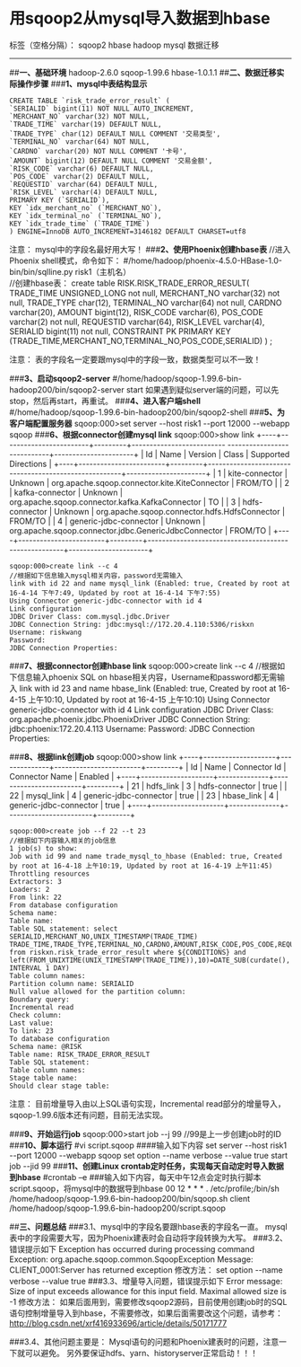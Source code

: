 ﻿# 用sqoop2从mysql导入数据到hbase

标签（空格分隔）： sqoop2 hbase hadoop mysql 数据迁移

---

##**一、基础环境**
    hadoop-2.6.0
    sqoop-1.99.6
    hbase-1.0.1.1
##**二、数据迁移实际操作步骤**
###**1、mysql中表结构显示**

    CREATE TABLE `risk_trade_error_result` (
    `SERIALID` bigint(11) NOT NULL AUTO_INCREMENT,
    `MERCHANT_NO` varchar(32) NOT NULL,
    `TRADE_TIME` varchar(19) DEFAULT NULL,
    `TRADE_TYPE` char(12) DEFAULT NULL COMMENT '交易类型',
    `TERMINAL_NO` varchar(64) NOT NULL,
    `CARDNO` varchar(20) NOT NULL COMMENT '卡号',
    `AMOUNT` bigint(12) DEFAULT NULL COMMENT '交易金额',
    `RISK_CODE` varchar(6) DEFAULT NULL,
    `POS_CODE` varchar(2) DEFAULT NULL,
    `REQUESTID` varchar(64) DEFAULT NULL,
    `RISK_LEVEL` varchar(4) DEFAULT NULL,
    PRIMARY KEY (`SERIALID`),
    KEY `idx_merchant_no` (`MERCHANT_NO`),
    KEY `idx_terminal_no` (`TERMINAL_NO`),
    KEY `idx_trade_time` (`TRADE_TIME`)
    ) ENGINE=InnoDB AUTO_INCREMENT=3146182 DEFAULT CHARSET=utf8

注意：
mysql中的字段名最好用大写！
###**2、使用Phoenix创建hbase表**
    //进入Phoenix shell模式，命令如下：
    #/home/hadoop/phoenix-4.5.0-HBase-1.0-bin/bin/sqlline.py risk1（主机名）  
    //创建hbase表：
    create table RISK.RISK_TRADE_ERROR_RESULT(
    TRADE_TIME UNSIGNED_LONG not null,
    MERCHANT_NO varchar(32) not null,
    TRADE_TYPE char(12),
    TERMINAL_NO varchar(64) not null,
    CARDNO varchar(20),
    AMOUNT bigint(12),
    RISK_CODE varchar(6),
    POS_CODE varchar(2) not null,
    REQUESTID varchar(64),
    RISK_LEVEL varchar(4),
    SERIALID bigint(11) not null,
    CONSTRAINT PK PRIMARY KEY (TRADE_TIME,MERCHANT_NO,TERMINAL_NO,POS_CODE,SERIALID)
    ) ;
    

注意：
表的字段名一定要跟mysql中的字段一致，数据类型可以不一致！

###**3、启动sqoop2-server**
    #/home/hadoop/sqoop-1.99.6-bin-hadoop200/bin/sqoop2-server start
    如果遇到疑似server端的问题，可以先stop，然后再start，再重试。
###**4、进入客户端shell**
    #/home/hadoop/sqoop-1.99.6-bin-hadoop200/bin/sqoop2-shell
###**5、为客户端配置服务器**
    sqoop:000>set server --host risk1 --port 12000 --webapp sqoop
###**6、根据connector创建mysql link**
    sqoop:000>show link
    +----+------------------------+---------+--------------------------    ----------------------------+----------------------+
    | Id |          Name          | Version |                        Class                         | Supported Directions |
    +----+------------------------+---------+------------------------------------------------------+----------------------+
    | 1  | kite-connector         | Unknown | org.apache.sqoop.connector.kite.KiteConnector        | FROM/TO              |
    | 2  | kafka-connector        | Unknown | org.apache.sqoop.connector.kafka.KafkaConnector      | TO                   |
    | 3  | hdfs-connector         | Unknown | org.apache.sqoop.connector.hdfs.HdfsConnector        | FROM/TO              |
    | 4  | generic-jdbc-connector | Unknown | org.apache.sqoop.connector.jdbc.GenericJdbcConnector | FROM/TO              |
    +----+------------------------+---------+------------------------------------------------------+----------------------+
    
    sqoop:000>create link --c 4
    //根据如下信息输入mysql相关内容，password无需输入
    link with id 22 and name mysql_link (Enabled: true, Created by root at 16-4-14 下午7:49, Updated by root at 16-4-14 下午7:55)
    Using Connector generic-jdbc-connector with id 4
    Link configuration
    JDBC Driver Class: com.mysql.jdbc.Driver
    JDBC Connection String: jdbc:mysql://172.20.4.110:5306/riskxn
    Username: riskwang
    Password: 
    JDBC Connection Properties: 

###**7、根据connector创建hbase link**
    sqoop:000>create link --c 4
    //根据如下信息输入phoenix SQL on hbase相关内容，Username和password都无需输入
    link with id 23 and name hbase_link (Enabled: true, Created by root at 16-4-15 上午10:10, Updated by root at 16-4-15 上午10:10)
    Using Connector generic-jdbc-connector with id 4
    Link configuration
    JDBC Driver Class: org.apache.phoenix.jdbc.PhoenixDriver
    JDBC Connection String: jdbc:phoenix:172.20.4.113
    Username: 
    Password: 
    JDBC Connection Properties: 

###**8、根据link创建job**
    sqoop:000>show link
    +----+--------------------+--------------+------------------------+---------+
    | Id |        Name        | Connector Id |     Connector Name     | Enabled |
    +----+--------------------+--------------+------------------------+---------+
    | 21 | hdfs_link          | 3            | hdfs-connector         | true    |
    | 22 | mysql_link         | 4            | generic-jdbc-connector | true    |
    | 23 | hbase_link         | 4            | generic-jdbc-connector | true    |
    +----+--------------------+--------------+------------------------+---------+
    
    sqoop:000>create job --f 22 --t 23
    //根据如下内容输入相关的job信息
    1 job(s) to show: 
    Job with id 99 and name trade_mysql_to_hbase (Enabled: true, Created by root at 16-4-18 上午10:19, Updated by root at 16-4-19 上午11:45)
    Throttling resources
    Extractors: 3
    Loaders: 2
    From link: 22
    From database configuration
    Schema name: 
    Table name: 
    Table SQL statement: select SERIALID,MERCHANT_NO,UNIX_TIMESTAMP(TRADE_TIME) TRADE_TIME,TRADE_TYPE,TERMINAL_NO,CARDNO,AMOUNT,RISK_CODE,POS_CODE,REQUESTID,RISK_LEVEL from riskxn.risk_trade_error_result where ${CONDITIONS} and left(FROM_UNIXTIME(UNIX_TIMESTAMP(TRADE_TIME)),10)=DATE_SUB(curdate(), INTERVAL 1 DAY)
    Table column names: 
    Partition column name: SERIALID
    Null value allowed for the partition column: 
    Boundary query: 
    Incremental read
    Check column: 
    Last value: 
    To link: 23
    To database configuration
    Schema name: @RISK
    Table name: RISK_TRADE_ERROR_RESULT
    Table SQL statement: 
    Table column names: 
    Stage table name: 
    Should clear stage table: 

注意：
目前增量导入由以上SQL语句实现，Incremental read部分的增量导入，sqoop-1.99.6版本还有问题，目前无法实现。

###**9、开始运行job**
    sqoop:000>start job --j 99     //99是上一步创建job时的ID
###**10、脚本运行**
    #vi script.sqoop
    ####输入如下内容
    set server --host risk1 --port 12000 --webapp sqoop
    set option --name verbose --value true
    start job --jid 99
###**11、创建Linux crontab定时任务，实现每天自动定时导入数据到hbase**
    #crontab –e
    ###输入如下内容，每天中午12点会定时执行脚本script.sqoop，将mysql中的数据导到hbase
    00 12 * * * . /etc/profile;/bin/sh /home/hadoop/sqoop-1.99.6-bin-hadoop200/bin/sqoop.sh client /home/hadoop/sqoop-1.99.6-bin-hadoop200/script.sqoop


##**三、问题总结**
###3.1、mysql中的字段名要跟hbase表的字段名一直。
    mysql表中的字段需要大写，因为Phoenix建表时会自动将字段转换为大写。
###3.2、错误提示如下
	Exception has occurred during processing command
    Exception: org.apache.sqoop.common.SqoopException Message: CLIENT_0001:Server has returned exception
修改方法：
set option --name verbose --value true
###3.3、增量导入问题，错误提示如下
	Error message: Size of input exceeds allowance for this input field. Maximal allowed size is -1
修改方法：
如果后面用到，需要修改sqoop2源码，目前使用创建job时的SQL语句控制增量导入到hbase，不需要修改，如果后面需要改这个问题，请参考：
http://blog.csdn.net/xrf416933696/article/details/50171777

###3.4、其他问题主要是：
    Mysql语句的问题和Phoenix建表时的问题，注意一下就可以避免。
    另外要保证hdfs、yarn、historyserver正常启动！！！


